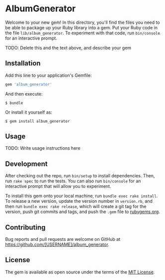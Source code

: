 # AlbumGenerator

Welcome to your new gem! In this directory, you'll find the files you need to be able to package up your Ruby library into a gem. Put your Ruby code in the file `lib/album_generator`. To experiment with that code, run `bin/console` for an interactive prompt.

TODO: Delete this and the text above, and describe your gem

## Installation

Add this line to your application's Gemfile:

```ruby
gem 'album_generator'
```

And then execute:

    $ bundle

Or install it yourself as:

    $ gem install album_generator

## Usage

TODO: Write usage instructions here

## Development

After checking out the repo, run `bin/setup` to install dependencies. Then, run `rake spec` to run the tests. You can also run `bin/console` for an interactive prompt that will allow you to experiment.

To install this gem onto your local machine, run `bundle exec rake install`. To release a new version, update the version number in `version.rb`, and then run `bundle exec rake release`, which will create a git tag for the version, push git commits and tags, and push the `.gem` file to [rubygems.org](https://rubygems.org).

## Contributing

Bug reports and pull requests are welcome on GitHub at https://github.com/[USERNAME]/album_generator.


## License

The gem is available as open source under the terms of the [MIT License](http://opensource.org/licenses/MIT).

